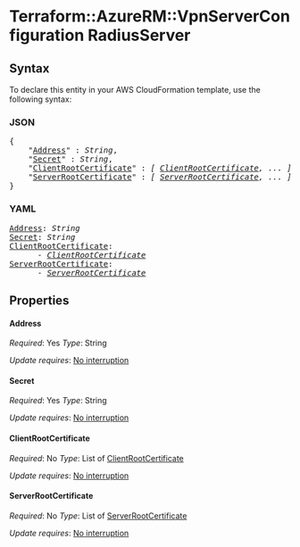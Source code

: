 # Terraform::AzureRM::VpnServerConfiguration RadiusServer

## Syntax

To declare this entity in your AWS CloudFormation template, use the following syntax:

### JSON

<pre>
{
    "<a href="#address" title="Address">Address</a>" : <i>String</i>,
    "<a href="#secret" title="Secret">Secret</a>" : <i>String</i>,
    "<a href="#clientrootcertificate" title="ClientRootCertificate">ClientRootCertificate</a>" : <i>[ <a href="radiusserver-clientrootcertificate.md">ClientRootCertificate</a>, ... ]</i>,
    "<a href="#serverrootcertificate" title="ServerRootCertificate">ServerRootCertificate</a>" : <i>[ <a href="radiusserver-serverrootcertificate.md">ServerRootCertificate</a>, ... ]</i>
}
</pre>

### YAML

<pre>
<a href="#address" title="Address">Address</a>: <i>String</i>
<a href="#secret" title="Secret">Secret</a>: <i>String</i>
<a href="#clientrootcertificate" title="ClientRootCertificate">ClientRootCertificate</a>: <i>
      - <a href="radiusserver-clientrootcertificate.md">ClientRootCertificate</a></i>
<a href="#serverrootcertificate" title="ServerRootCertificate">ServerRootCertificate</a>: <i>
      - <a href="radiusserver-serverrootcertificate.md">ServerRootCertificate</a></i>
</pre>

## Properties

#### Address

_Required_: Yes
_Type_: String

_Update requires_: [No interruption](https://docs.aws.amazon.com/AWSCloudFormation/latest/UserGuide/using-cfn-updating-stacks-update-behaviors.html#update-no-interrupt)

#### Secret

_Required_: Yes
_Type_: String

_Update requires_: [No interruption](https://docs.aws.amazon.com/AWSCloudFormation/latest/UserGuide/using-cfn-updating-stacks-update-behaviors.html#update-no-interrupt)

#### ClientRootCertificate

_Required_: No
_Type_: List of <a href="radiusserver-clientrootcertificate.md">ClientRootCertificate</a>

_Update requires_: [No interruption](https://docs.aws.amazon.com/AWSCloudFormation/latest/UserGuide/using-cfn-updating-stacks-update-behaviors.html#update-no-interrupt)

#### ServerRootCertificate

_Required_: No
_Type_: List of <a href="radiusserver-serverrootcertificate.md">ServerRootCertificate</a>

_Update requires_: [No interruption](https://docs.aws.amazon.com/AWSCloudFormation/latest/UserGuide/using-cfn-updating-stacks-update-behaviors.html#update-no-interrupt)

